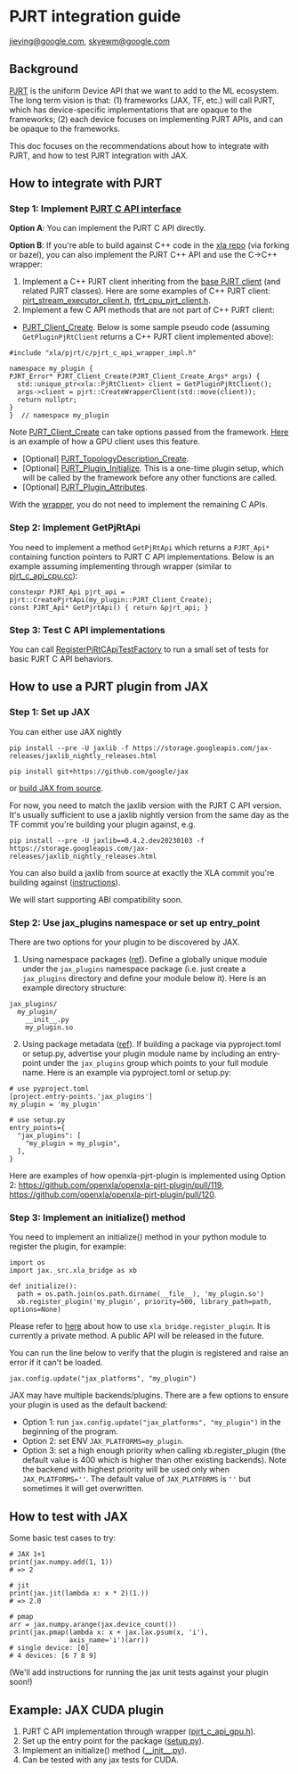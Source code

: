 # PJRT integration guide

[jieying@google.com](mailto:jieying@google.com), [skyewm@google.com](mailto:skyewm@google.com)

## Background

[PJRT](https://github.com/openxla/xla/blob/c23fbd601a017be25726fd6d624b22daa6a8a4e5/xla/pjrt/c/pjrt_c_api.h) is the uniform Device API that we want to add to the ML ecosystem. The long term vision is that: (1) frameworks (JAX, TF, etc.) will call PJRT, which has device-specific implementations that are opaque to the frameworks; (2) each device focuses on implementing PJRT APIs, and can be opaque to the frameworks.

This doc focuses on the recommendations about how to integrate with PJRT, and how to test PJRT integration with JAX.

## How to integrate with PJRT

### Step 1: Implement [PJRT C API interface](https://github.com/openxla/xla/blob/71a4e6e6e4e9f0f8b8f25c07a32ad489aff19239/xla/pjrt/c/pjrt_c_api.h)

**Option A**: You can implement the PJRT C API directly.

**Option B**: If you're able to build against C++ code in the [xla repo](https://github.com/openxla/xla) (via forking or bazel), you can also implement the PJRT C++ API and use the C→C++ wrapper:

1. Implement a C++ PJRT client inheriting from the [base PJRT client](https://github.com/openxla/xla/blob/main/xla/pjrt/pjrt_client.h) (and related PJRT classes). Here are some examples of C++ PJRT client: [pjrt\_stream\_executor\_client.h](https://github.com/openxla/xla/blob/c23fbd601a017be25726fd6d624b22daa6a8a4e5/xla/pjrt/pjrt_stream_executor_client.h), [tfrt\_cpu\_pjrt\_client.h](https://github.com/openxla/xla/blob/c23fbd601a017be25726fd6d624b22daa6a8a4e5/xla/pjrt/tfrt_cpu_pjrt_client.h).
1. Implement a few C API methods that are not part of C++ PJRT client:
  * [PJRT\_Client\_Create](https://github.com/openxla/xla/blob/c23fbd601a017be25726fd6d624b22daa6a8a4e5/xla/pjrt/c/pjrt_c_api.h#L344-L365). Below is some sample pseudo code (assuming `GetPluginPjRtClient` returns a C++ PJRT client implemented above):
```
#include "xla/pjrt/c/pjrt_c_api_wrapper_impl.h"

namespace my_plugin {
PJRT_Error* PJRT_Client_Create(PJRT_Client_Create_Args* args) {
  std::unique_ptr<xla::PjRtClient> client = GetPluginPjRtClient();
  args->client = pjrt::CreateWrapperClient(std::move(client));
  return nullptr;
}
}  // namespace my_plugin
```
  Note [PJRT\_Client\_Create](https://github.com/openxla/xla/blob/c23fbd601a017be25726fd6d624b22daa6a8a4e5/xla/pjrt/c/pjrt_c_api.h#L344-L365) can take options passed from the framework. [Here](https://github.com/openxla/xla/blob/c23fbd601a017be25726fd6d624b22daa6a8a4e5/xla/pjrt/c/pjrt_c_api_gpu_internal.cc#L48-L102) is an example of how a GPU client uses this feature.

  * [Optional] [PJRT\_TopologyDescription\_Create](https://github.com/openxla/xla/blob/c23fbd601a017be25726fd6d624b22daa6a8a4e5/xla/pjrt/c/pjrt_c_api.h#L1815-L1830).
  * [Optional] [PJRT\_Plugin\_Initialize](https://github.com/openxla/xla/blob/c23fbd601a017be25726fd6d624b22daa6a8a4e5/xla/pjrt/c/pjrt_c_api.h#L173-L180). This is a one-time plugin setup, which will be called by the framework before any other functions are called.
  * [Optional] [PJRT\_Plugin\_Attributes](https://github.com/openxla/xla/blob/c23fbd601a017be25726fd6d624b22daa6a8a4e5/xla/pjrt/c/pjrt_c_api.h#L182-L194).

With the [wrapper](https://github.com/openxla/xla/blob/c23fbd601a017be25726fd6d624b22daa6a8a4e5/xla/pjrt/c/pjrt_c_api_wrapper_impl.h), you do not need to implement the remaining C APIs.


### Step 2: Implement GetPjRtApi

You need to implement a method `GetPjRtApi` which returns a `PJRT_Api*` containing function pointers to PJRT C API implementations. Below is an example assuming implementing through wrapper (similar to [pjrt\_c\_api\_cpu.cc](https://github.com/openxla/xla/blob/c23fbd601a017be25726fd6d624b22daa6a8a4e5/xla/pjrt/c/pjrt_c_api_cpu.cc)):
```
constexpr PJRT_Api pjrt_api = pjrt::CreatePjrtApi(my_plugin::PJRT_Client_Create);
const PJRT_Api* GetPjrtApi() { return &pjrt_api; }
```

### Step 3: Test C API implementations

You can call [RegisterPjRtCApiTestFactory](https://github.com/openxla/xla/blob/c23fbd601a017be25726fd6d624b22daa6a8a4e5/xla/pjrt/c/pjrt_c_api_test.h#L31C6-L31C33) to run a small set of tests for basic PJRT C API behaviors.

## How to use a PJRT plugin from JAX

### Step 1: Set up JAX

You can either use JAX nightly
```
pip install --pre -U jaxlib -f https://storage.googleapis.com/jax-releases/jaxlib_nightly_releases.html

pip install git+https://github.com/google/jax
```
or [build JAX from source](https://jax.readthedocs.io/en/latest/developer.html#building-jaxlib-from-source).

For now, you need to match the jaxlib version with the PJRT C API version. It's usually sufficient to use a jaxlib nightly version from the same day as the TF commit you're building your plugin against, e.g.
```
pip install --pre -U jaxlib==0.4.2.dev20230103 -f https://storage.googleapis.com/jax-releases/jaxlib_nightly_releases.html
```
You can also build a jaxlib from source at exactly the XLA commit you're building against ([instructions](https://jax.readthedocs.io/en/latest/developer.html#building-jaxlib-from-source-with-a-modified-xla-repository)).

We will start supporting ABI compatibility soon.

### Step 2: Use jax\_plugins namespace or set up entry\_point

There are two options for your plugin to be discovered by JAX.

1. Using namespace packages ([ref](https://packaging.python.org/en/latest/guides/creating-and-discovering-plugins/#using-naming-convention)). Define a globally unique module under the `jax_plugins` namespace package (i.e. just create a `jax_plugins` directory and define your module below it). Here is an example directory structure:
```
jax_plugins/
  my_plugin/
    __init__.py
    my_plugin.so
```
2. Using package metadata ([ref](https://packaging.python.org/en/latest/guides/creating-and-discovering-plugins/#using-package-metadata)). If building a package via pyproject.toml or setup.py, advertise your plugin module name by including an entry-point under the `jax_plugins` group which points to your full module name. Here is an example via pyproject.toml or setup.py:
```
# use pyproject.toml
[project.entry-points.'jax_plugins']
my_plugin = 'my_plugin'

# use setup.py
entry_points={
  "jax_plugins": [
    "my_plugin = my_plugin",
  ],
}
```
Here are examples of how openxla-pjrt-plugin is implemented using Option 2: https://github.com/openxla/openxla-pjrt-plugin/pull/119, https://github.com/openxla/openxla-pjrt-plugin/pull/120.

### Step 3: Implement an initialize() method

You need to implement an initialize() method in your python module to register the plugin, for example:
```
import os
import jax._src.xla_bridge as xb

def initialize():
  path = os.path.join(os.path.dirname(__file__), 'my_plugin.so')
  xb.register_plugin('my_plugin', priority=500, library_path=path, options=None)
```
Please refer to [here](https://github.com/google/jax/blob/8f283bc9ed50d3828bd468ae57b1ee4df1527624/jax/_src/xla_bridge.py#L420) about how to use `xla_bridge.register_plugin`. It is currently a private method. A public API will be released in the future.

You can run the line below to verify that the plugin is registered and raise an error if it can't be loaded.
```
jax.config.update("jax_platforms", "my_plugin")
```
JAX may have multiple backends/plugins. There are a few options to ensure your plugin is used as the default backend:
*   Option 1: run `jax.config.update("jax_platforms", "my_plugin")` in the beginning of the program.
*   Option 2: set ENV `JAX_PLATFORMS=my_plugin`.
*   Option 3: set a high enough priority when calling xb.register\_plugin (the default value is 400 which is higher than other existing backends). Note the backend with highest priority will be used only when `JAX_PLATFORMS=''`. The default value of `JAX_PLATFORMS` is `''` but sometimes it will get overwritten.

## How to test with JAX

Some basic test cases to try:
```
# JAX 1+1
print(jax.numpy.add(1, 1))
# => 2

# jit
print(jax.jit(lambda x: x * 2)(1.))
# => 2.0

# pmap
arr = jax.numpy.arange(jax.device_count())
print(jax.pmap(lambda x: x + jax.lax.psum(x, 'i'),
               axis_name='i')(arr))
# single device: [0]
# 4 devices: [6 7 8 9]
```
(We'll add instructions for running the jax unit tests against your plugin soon!)

## Example: JAX CUDA plugin

1. PJRT C API implementation through wrapper ([pjrt\_c\_api\_gpu.h](https://github.com/openxla/xla/blob/c23fbd601a017be25726fd6d624b22daa6a8a4e5/xla/pjrt/c/pjrt_c_api_gpu.h)).
1. Set up the entry point for the package ([setup.py](https://github.com/google/jax/blob/main/plugins/cuda/setup.py)).
1. Implement an initialize() method ([\_\_init\_\_.py](https://github.com/google/jax/blob/a10854786b6d1bc92a65dd314916b151640789af/plugins/cuda/__init__.py#L31-L51)).
1. Can be tested with any jax tests for CUDA.
